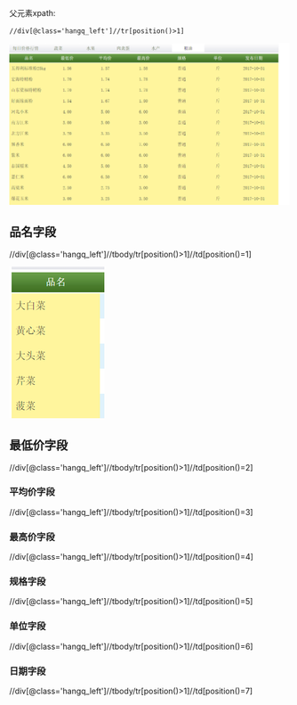 父元素xpath:

```
//div[@class='hangq_left']//tr[position()>1]
```

![父元素](./images/QQ截图20171205035036.png)



## 品名字段

//div[@class='hangq_left']//tbody/tr[position()>1]//td[position()=1]

![品名](./images/品名.png)



## 最低价字段

//div[@class='hangq_left']//tbody/tr[position()>1]//td[position()=2]



### 平均价字段

//div[@class='hangq_left']//tbody/tr[position()>1]//td[position()=3]



### 最高价字段

//div[@class='hangq_left']//tbody/tr[position()>1]//td[position()=4]



### 规格字段

//div[@class='hangq_left']//tbody/tr[position()>1]//td[position()=5]



### 单位字段

//div[@class='hangq_left']//tbody/tr[position()>1]//td[position()=6]



### 日期字段

//div[@class='hangq_left']//tbody/tr[position()>1]//td[position()=7]